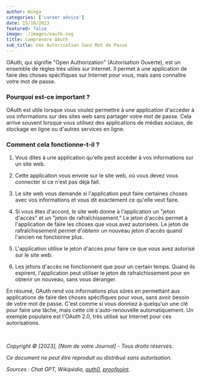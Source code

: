 ```yaml
---
author: Winga
categories: ['career advice']
date: 15/10/2023
featured: false
image: ./images/oauth.svg
title: Comprendre OAuth
sub_title: Une Autorisation Sans Mot de Passe
---
```


OAuth, qui signifie "Open Authorization" (Autorisation Ouverte), est un ensemble de règles très utiles sur Internet. Il permet à une application de faire des choses spécifiques sur Internet pour vous, mais sans connaître votre mot de passe.

### **Pourquoi est-ce important ?**

OAuth est utile lorsque vous voulez permettre à une application d'accéder à vos informations sur des sites web sans partager votre mot de passe. Cela arrive souvent lorsque vous utilisez des applications de médias sociaux, de stockage en ligne ou d'autres services en ligne.

### **Comment cela fonctionne-t-il ?**

1. Vous dites à une application qu'elle peut accéder à vos informations sur un site web.

2. Cette application vous envoie sur le site web, où vous devez vous connecter si ce n'est pas déjà fait.

3. Le site web vous demande si l'application peut faire certaines choses avec vos informations et vous dit exactement ce qu'elle veut faire.

4. Si vous êtes d'accord, le site web donne à l'application un "jeton d'accès" et un "jeton de rafraîchissement." Le jeton d'accès permet à l'application de faire les choses que vous avez autorisées. Le jeton de rafraîchissement permet d'obtenir un nouveau jeton d'accès quand l'ancien ne fonctionne plus.

5. L'application utilise le jeton d'accès pour faire ce que vous avez autorisé sur le site web.

6. Les jetons d'accès ne fonctionnent que pour un certain temps. Quand ils expirent, l'application peut utiliser le jeton de rafraîchissement pour en obtenir un nouveau, sans vous déranger.

En résumé, OAuth rend vos informations plus sûres en permettant aux applications de faire des choses spécifiques pour vous, sans avoir besoin de votre mot de passe. C'est comme si vous donniez à quelqu'un une clé pour faire une tâche, mais cette clé s'auto-renouvelle automatiquement. Un exemple populaire est l'OAuth 2.0, très utilisé sur Internet pour ces autorisations.

&nbsp;

_Copyright © [2023], [Nom de votre Journal] - Tous droits réservés._

_Ce document ne peut être reproduit ou distribué sans autorisation._

_Sources : Chat GPT, Wikipédia, [auth0](https://auth0.com/fr/intro-to-iam/what-is-oauth-2), [proofpoint](https://www.proofpoint.com/fr/threat-reference/oauth)._
